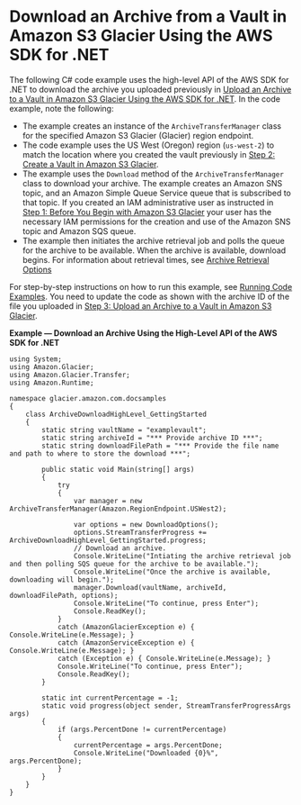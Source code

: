 # Download an Archive from a Vault in Amazon S3 Glacier Using the AWS SDK for \.NET<a name="getting-started-download-archive-dotnet"></a>

The following C\# code example uses the high\-level API of the AWS SDK for \.NET to download the archive you uploaded previously in [Upload an Archive to a Vault in Amazon S3 Glacier Using the AWS SDK for \.NET](getting-started-upload-archive-dotnet.md)\. In the code example, note the following:
+ The example creates an instance of the `ArchiveTransferManager` class for the specified Amazon S3 Glacier \(Glacier\) region endpoint\.
+ The code example uses the US West \(Oregon\) region \(`us-west-2`\) to match the location where you created the vault previously in [Step 2: Create a Vault in Amazon S3 Glacier](getting-started-create-vault.md)\. 
+ The example uses the `Download` method of the `ArchiveTransferManager` class to download your archive\. The example creates an Amazon SNS topic, and an Amazon Simple Queue Service queue that is subscribed to that topic\. If you created an IAM administrative user as instructed in [Step 1: Before You Begin with Amazon S3 Glacier](getting-started-before-you-begin.md) your user has the necessary IAM permissions for the creation and use of the Amazon SNS topic and Amazon SQS queue\.
+ The example then initiates the archive retrieval job and polls the queue for the archive to be available\. When the archive is available, download begins\. For information about retrieval times, see [Archive Retrieval Options](downloading-an-archive-two-steps.md#api-downloading-an-archive-two-steps-retrieval-options)

For step\-by\-step instructions on how to run this example, see [Running Code Examples](using-aws-sdk-for-dot-net.md#setting-up-and-testing-sdk-dotnet)\. You need to update the code as shown with the archive ID of the file you uploaded in [Step 3: Upload an Archive to a Vault in Amazon S3 Glacier](getting-started-upload-archive.md)\. 

**Example — Download an Archive Using the High\-Level API of the AWS SDK for \.NET**  <a name="GS_ExampleDownloadArchiveDotNet"></a>

```
using System;
using Amazon.Glacier;
using Amazon.Glacier.Transfer;
using Amazon.Runtime;

namespace glacier.amazon.com.docsamples
{
    class ArchiveDownloadHighLevel_GettingStarted
    {
        static string vaultName = "examplevault";
        static string archiveId = "*** Provide archive ID ***";
        static string downloadFilePath = "*** Provide the file name and path to where to store the download ***";

        public static void Main(string[] args)
        {
            try
            {
                var manager = new ArchiveTransferManager(Amazon.RegionEndpoint.USWest2);

                var options = new DownloadOptions();
                options.StreamTransferProgress += ArchiveDownloadHighLevel_GettingStarted.progress;
                // Download an archive.
                Console.WriteLine("Intiating the archive retrieval job and then polling SQS queue for the archive to be available.");
                Console.WriteLine("Once the archive is available, downloading will begin.");
                manager.Download(vaultName, archiveId, downloadFilePath, options);
                Console.WriteLine("To continue, press Enter");
                Console.ReadKey();
            }
            catch (AmazonGlacierException e) { Console.WriteLine(e.Message); }
            catch (AmazonServiceException e) { Console.WriteLine(e.Message); }
            catch (Exception e) { Console.WriteLine(e.Message); }
            Console.WriteLine("To continue, press Enter");
            Console.ReadKey();
        }

        static int currentPercentage = -1;
        static void progress(object sender, StreamTransferProgressArgs args)
        {
            if (args.PercentDone != currentPercentage)
            {
                currentPercentage = args.PercentDone;
                Console.WriteLine("Downloaded {0}%", args.PercentDone);
            }
        }
    }
}
```